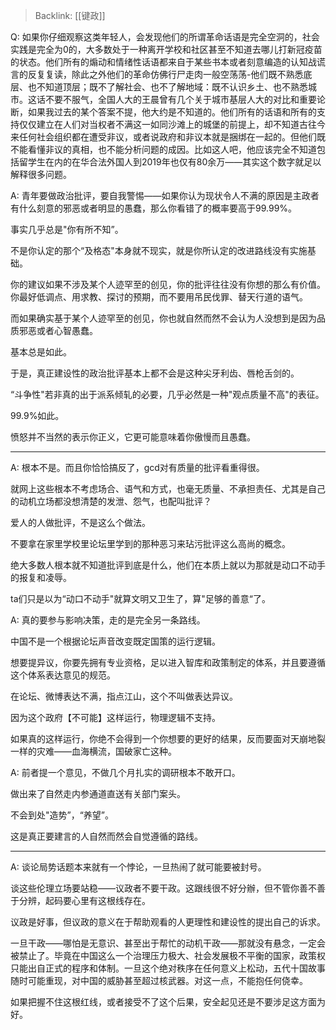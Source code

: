 > Backlink: [[键政]]

Q: 如果你仔细观察这类年轻人，会发现他们的所谓革命话语是完全空洞的，社会实践是完全为0的，大多数处于一种离开学校和社区甚至不知道去哪儿打新冠疫苗的状态。他们所有的煽动和情绪性话语都来自于某些书本或者刻意编造的认知战谎言的反复复读，除此之外他们的革命仿佛行尸走肉一般空荡荡-他们既不熟悉底层、也不知道顶层；既不了解社会、也不了解地域：既不认识乡土、也不熟悉城市。这话不要不服气，全国人大的王晨曾有几个关于城市基层人大的对比和重要论断，如果我过去的某个答案不提，他大约是不知道的。他们所有的话语和所有的支持仅仅建立在人们对当权者不满这一如同沙滩上的城堡的前提上，却不知道古往今来任何社会组织都在遭受非议，或者说政府和非议本就是捆绑在一起的。但他们既不能看懂非议的真相，也不能分析问题的成因。比如这人吧，他应该完全不知道包括留学生在内的在华合法外国人到2019年也仅有80余万——其实这个数字就足以解释很多问题。

A: 青年要做政治批评，要自我警惕——如果你认为现状令人不满的原因是主政者有什么刻意的邪恶或者明显的愚蠢，那么你看错了的概率要高于99.99%。

事实几乎总是"你有所不知”。

不是你认定的那个“及格态"本身就不现实，就是你所认定的改进路线没有实施基础。

你的建议如果不涉及某个人迹罕至的创见，你的批评往往没有你想的那么有价值。你最好低调点、用求教、探讨的预期，而不要用吊民伐罪、替天行道的语气。

而如果确实基于某个人迹罕至的创见，你也就自然而然不会认为人没想到是因为品质邪恶或者心智愚蠢。

基本总是如此。

于是，真正建设性的政治批评基本上都不会是这种尖牙利齿、唇枪舌剑的。

“斗争性"若非真的出于派系倾轧的必要，几乎必然是一种"观点质量不高"的表征。

99.9%如此。

愤怒并不当然的表示你正义，它更可能意味着你傲慢而且愚蠢。

---

A: 根本不是。而且你恰恰搞反了，gcd对有质量的批评看重得很。

就网上这些根本不考虑场合、语气和方式，也毫无质量、不承担责任、尤其是自己的动机立场都没想清楚的发泄、怨气，也配叫批评？

爱人的人做批评，不是这么个做法。

不要拿在家里学校里论坛里学到的那种恶习来玷污批评这么高尚的概念。

绝大多数人根本就不知道批评到底是什么，他们在本质上就以为那就是动口不动手的报复和凌辱。

ta们只是以为“动口不动手"就算文明又卫生了，算"足够的善意“了。

A: 真的要参与影响决策，走的是完全另一条路线。

中国不是一个根据论坛声音改变既定国策的运行逻辑。

想要提异议，你要先拥有专业资格，足以进入智库和政策制定的体系，并且要遵循这个体系表达意见的规范。

在论坛、微博表达不满，指点江山，这个不叫做表达异议。

因为这个政府【不可能】这样运行，物理逻辑不支持。

如果真的这样运行，你绝不会得到一个你想要的更好的结果，反而要面对天崩地裂一样的灾难——血海横流，国破家亡这种。

A: 前者提一个意见，不做几个月扎实的调研根本不敢开口。

做出来了自然走内参通道直送有关部门案头。

不会到处"造势”，“养望”。

这是真正要建言的人自然而然会自觉遵循的路线。

---

A: 谈论局势话题本来就有一个悖论，一旦热闹了就可能要被封号。

谈这些伦理立场要站稳——议政者不要干政。这跟线很不好分辦，但不管你善不善于分辨，起码要心里有这根线存在。

议政是好事，但议政的意义在于帮助观看的人更理性和建设性的提出自己的诉求。

一旦干政——哪怕是无意识、甚至出于帮忙的动机干政——那就没有悬念，一定会被禁止了。毕竟在中国这么一个治理压力极大、社会发展极不平衡的国家，政策权只能出自正式的程序和体制。一旦这个绝对秩序在任何意义上松动，五代十国故事随时可能重现，对中国的威胁甚至超过核武器。对这一点，不能抱任何侥幸。

如果把握不住这根红线，或者接受不了这个后果，安全起见还是不要涉足这方面为好。
